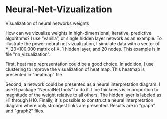 # Neural-Net-Vizualization
Visualization of neural networks weights

How can we vizualize weights in high-dimensional, iterative, predictive algorithms? I use “vanilla”, or single hidden layer network as an example. To illustrate the power neural net vizualization, I simulate data with a vector of Y, 20×100,000 matrix of X, 1 hidden layer, and 20 nodes. This example is in file "nn_vizualization".

First, heat map representation could be a good choice. In addition, I use clustering to improve the visualization of heat map. This heatmap is presented in "heatmap" file.

Second, a network could be presented as a neural interpretation diagram. I use R package "NeuralNetTools" to do it. Line thickness is in proportion to magnitude of the weight relative to all others. The hidden layer is labeled as H1 through H10. Finally, it is possible to construct a neural interpretation diagram where only strongest links are presented. Results are in "graph" and "graph2" files.
